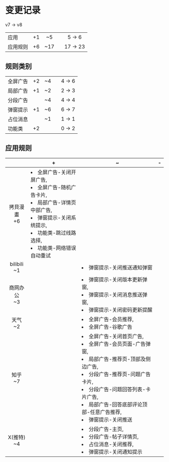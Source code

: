 # 变更记录

v7 -> v8

||||||
|-|:-:|:-:|:-:|:-:|
|应用|+1|~5||5 -> 6|
|应用规则|+6|~17||17 -> 23|

## 规则类别

||||||
|-|:-:|:-:|:-:|:-:|
|全屏广告|+2|~4||4 -> 6|
|局部广告|+1|~2||2 -> 3|
|分段广告||~4||4 -> 4|
|弹窗提示|+1|~6||6 -> 7|
|占位消息||~1||1 -> 1|
|功能类|+2|||0 -> 2|

## 应用规则

||+|~|-|
|:-:|-|-|-|
|拷貝漫畫<br>+6|<li>全屏广告-关闭开屏广告,<li>全屏广告-随机广告卡片,<li>局部广告-详情页中部广告,<li>弹窗提示-关闭系统提示,<li>功能类-跳过线路选择,<li>功能类-网络错误自动重试|||
|bilibili<br>~1||<li>弹窗提示-关闭推送通知弹窗||
|商网办公<br>~3||<li>弹窗提示-关闭版本更新弹窗,<li>弹窗提示-关闭消息推送弹窗,<li>弹窗提示-关闭密码更新提醒||
|天气<br>~2||<li>全屏广告-会员推荐,<li>全屏广告-谷歌广告||
|知乎<br>~7||<li>全屏广告-关闭首页广告,<li>全屏广告-会员页面-广告弹窗,<li>局部广告-推荐页-顶部及侧边广告,<li>分段广告-推荐页-问题广告卡片,<li>分段广告-问题回答列表-卡片广告,<li>局部广告-回答底部评论顶部-任意广告推荐,<li>弹窗提示-关闭推送||
|X(推特)<br>~4||<li>分段广告-主页,<li>分段广告-帖子详情页,<li>占位消息-关闭推荐,<li>弹窗提示-关闭通知提示||
